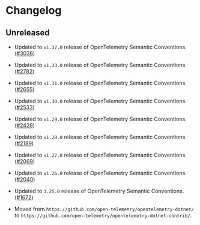 # Changelog

## Unreleased

* Updated to `v1.37.0` release of OpenTelemetry Semantic Conventions.
  ([#3036](https://github.com/open-telemetry/opentelemetry-dotnet-contrib/pull/3036))

* Updated to `v1.33.0` release of OpenTelemetry Semantic Conventions.
  ([#2782](https://github.com/open-telemetry/opentelemetry-dotnet-contrib/pull/2782))

* Updated to `v1.31.0` release of OpenTelemetry Semantic Conventions.
  ([#2655](https://github.com/open-telemetry/opentelemetry-dotnet-contrib/pull/2655))

* Updated to `v1.30.0` release of OpenTelemetry Semantic Conventions.
  ([#2533](https://github.com/open-telemetry/opentelemetry-dotnet-contrib/pull/2533))

* Updated to `v1.29.0` release of OpenTelemetry Semantic Conventions.
  ([#2428](https://github.com/open-telemetry/opentelemetry-dotnet-contrib/pull/2428))

* Updated to `v1.28.0` release of OpenTelemetry Semantic Conventions.
  ([#2189](https://github.com/open-telemetry/opentelemetry-dotnet-contrib/pull/2189))

* Updated to `v1.27.0` release of OpenTelemetry Semantic Conventions.
  ([#2069](https://github.com/open-telemetry/opentelemetry-dotnet-contrib/pull/2069))

* Updated to `v1.26.0` release of OpenTelemetry Semantic Conventions.
  ([#2040](https://github.com/open-telemetry/opentelemetry-dotnet-contrib/pull/2040))

* Updated to `1.25.0` release of OpenTelemetry Semantic Conventions.
  ([#1672](https://github.com/open-telemetry/opentelemetry-dotnet-contrib/pull/1672))

* Moved from `https://github.com/open-telemetry/opentelemetry-dotnet/` to
  `https://github.com/open-telemetry/opentelemetry-dotnet-contrib/`.
